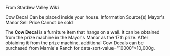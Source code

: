 From Stardew Valley Wiki

Cow Decal Can be placed inside your house. Information Source(s) Mayor's Manor Sell Price Cannot be sold

The **Cow Decal** is a furniture item that hangs on a wall. It can be obtained from the prize machine in the Mayor's Manor as the 17th prize. After obtaining it from the prize machine, additional Cow Decals can be purchased from Marnie's Ranch for data-sort-value="10000"&gt;10,000g.